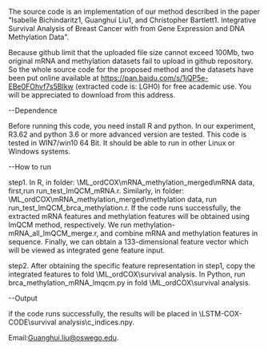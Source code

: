 The source code is an implementation of our method described in the paper "Isabelle Bichindaritz1, Guanghui Liu1, and Christopher Bartlett1. Integrative Survival Analysis of Breast Cancer with from Gene Expression and DNA Methylation Data". 

Because github limit that the uploaded file size cannot exceed 100Mb, two original mRNA and methylation datasets fail to upload in github repository. So the whole source code for the proposed method and the datasets have been put online available at https://pan.baidu.com/s/1jQP5e-EBe0FOhvf7s5BIkw (extracted code is: LGH0) for free academic use. You will be appreciated to download from this address.

--Dependence

Before running this code, you need install R and python. In our experiment, R3.62 and python 3.6 or more advanced version are tested. This code is tested in WIN7/win10 64 Bit. It should be able to run in other Linux or Windows systems.

--How to run

   step1. In R, in folder: \ML_ordCOX\mRNA_methylation_merged\mRNA data, first,run run_test_lmQCM_mRNA.r. Similarly, in folder: \ML_ordCOX\mRNA_methylation_merged\methylation data\, run run_test_lmQCM_brca_methylation.r. If the code runs successfully, the extracted mRNA features and methylation features will be obtained using lmQCM method, respectively. We run methylation-mRNA_all_lmQCM_merge.r, and combine mRNA and methylation features in sequence. Finally, we can obtain a 133-dimensional feature vector which will be viewed as integrated gene feature input.
   
   step2. After obtaining the specific feature representation in step1, copy the integrated features to fold \ML_ordCOX\survival analysis\. In Python, run brca_methylation_mRNA_lmqcm.py in fold \ML_ordCOX\survival analysis\.
   
--Output

if the code runs successfully, the results will be placed in \LSTM-COX-CODE\survival analysis\c_indices.npy. 


Email:Guanghui.liu@oswego.edu.

